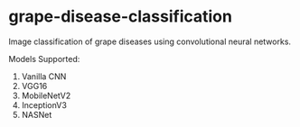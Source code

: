# grape-disease-classification
Image classification of grape diseases using convolutional neural networks.

Models Supported:
1. Vanilla CNN
2. VGG16
3. MobileNetV2
4. InceptionV3
5. NASNet
